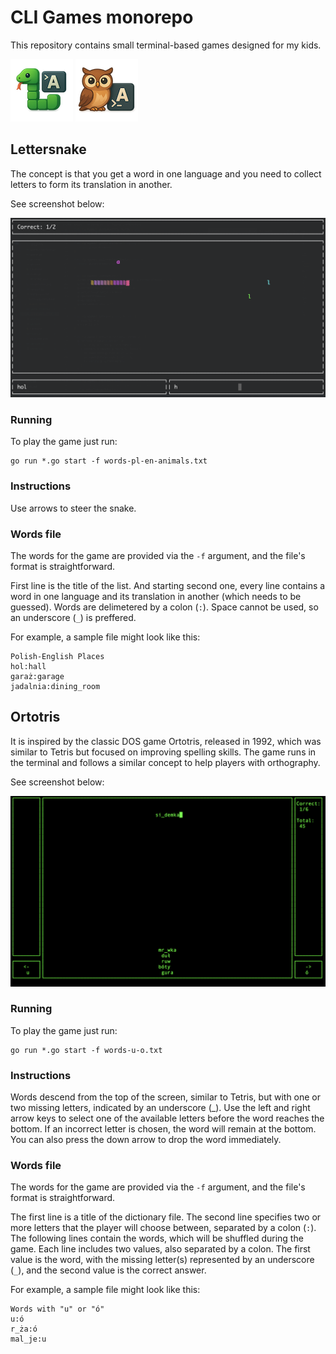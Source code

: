 # CLI Games monorepo

This repository contains small terminal-based games designed for my kids.

![lettersnake](lettersnake-logo.png "lettersnake") ![ortotris](ortotris-logo.png "ortotris")

## Lettersnake

The concept is that you get a word in one language and you need to collect letters to form its translation in another.

See screenshot below:

![Lettersnake](lettersnake.png)

### Running

To play the game just run:

    go run *.go start -f words-pl-en-animals.txt

### Instructions
Use arrows to steer the snake.

### Words file
The words for the game are provided via the `-f` argument, and the file's format is straightforward.

First line is the title of the list. And starting second one, 
every line contains a word in one language and its translation in another (which needs to be guessed). Words are delimetered by a colon (`:`).
Space cannot be used, so an underscore (`_`) is preffered.

For example, a sample file might look like this:

    Polish-English Places
    hol:hall
    garaż:garage
    jadalnia:dining_room


## Ortotris

It is inspired by the classic DOS game Ortotris, released in 1992, which was similar to Tetris but focused on improving spelling skills. The game runs in the terminal and follows a similar concept to help players with orthography.

See screenshot below:

![Ortotris](ortotris.png)

### Running

To play the game just run:

    go run *.go start -f words-u-o.txt

### Instructions
Words descend from the top of the screen, similar to Tetris, but with one or two missing letters, indicated by an underscore (_). Use the left and right arrow keys to select one of the available letters before the word reaches the bottom. If an incorrect letter is chosen, the word will remain at the bottom. You can also press the down arrow to drop the word immediately.

### Words file
The words for the game are provided via the `-f` argument, and the file's format is straightforward.

The first line is a title of the dictionary file.
The second line specifies two or more letters that the player will choose between, separated by a colon (`:`). The following lines contain the words, which will be shuffled during the game. Each line includes two values, also separated by a colon. The first value is the word, with the missing letter(s) represented by an underscore (`_`), and the second value is the correct answer.

For example, a sample file might look like this:

    Words with "u" or "ó"
    u:ó
    r_ża:ó
    mal_je:u
